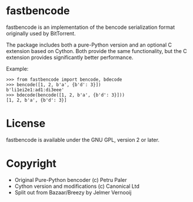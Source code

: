fastbencode
===========

fastbencode is an implementation of the bencode serialization format originally
used by BitTorrent.

The package includes both a pure-Python version and an optional C extension
based on Cython.  Both provide the same functionality, but the C extension
provides significantly better performance.

Example:

```
>>> from fastbencode import bencode, bdecode
>>> bencode([1, 2, b'a', {b'd': 3}])
b'li1ei2e1:ad1:di3eee'
>>> bdecode(bencode([1, 2, b'a', {b'd': 3}]))
[1, 2, b'a', {b'd': 3}]
```

License
=======
fastbencode is available under the GNU GPL, version 2 or later.

Copyright
=========

* Original Pure-Python bencoder (c) Petru Paler
* Cython version and modifications (c) Canonical Ltd
* Split out from Bazaar/Breezy by Jelmer Vernooĳ

